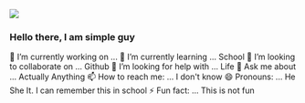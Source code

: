 <img src="https://media2.giphy.com/media/vGU8HPEygX9D2/giphy.gif"></img>
### Hello there, I am simple guy

🔭 I’m currently working on ... 
🌱 I’m currently learning ... School
👯 I’m looking to collaborate on ... Github
🤔 I’m looking for help with ... Life
💬 Ask me about ... Actually Anything
📫 How to reach me: ... I don't know
😄 Pronouns: ... He She It. I can remember this in school
⚡ Fun fact: ... This is not fun

